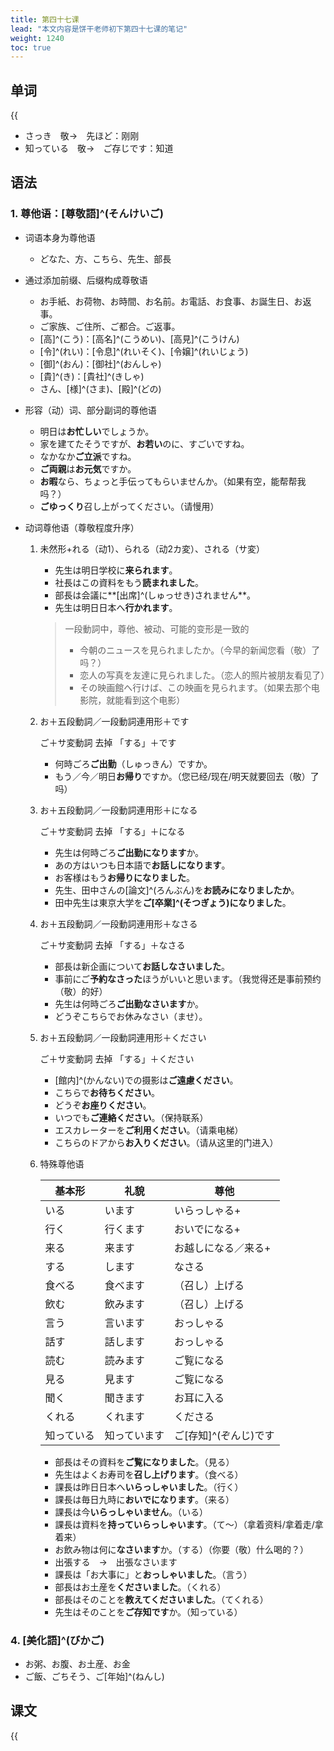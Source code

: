 ```yaml
---
title: 第四十七课
lead: "本文内容是饼干老师初下第四十七课的笔记"
weight: 1240
toc: true
---
```


## 单词

{{<audio src="https://tellyouwhat-static-1251995834.cos.ap-chongqing.myqcloud.com/audios/cs_danci/47第四十七课.mp3">}}

- さっき　敬→　先ほど：刚刚
- 知っている　敬→　ご存じです：知道

## 语法

### 1. 尊他语：[尊敬語]^(そんけいご)

- 词语本身为尊他语

  - どなた、方、こちら、先生、部長

- 通过添加前缀、后缀构成尊敬语

  - お手紙、お荷物、お時間、お名前。お電話、お食事、お誕生日、お返事。
  - ご家族、ご住所、ご都合。ご返事。
  - [高]^(こう)：[高名]^(こうめい)、[高見]^(こうけん)
  - [令]^(れい)：[令息]^(れいそく)、[令嬢]^(れいじょう)
  - [御]^(おん)：[御社]^(おんしゃ)
  - [貴]^(き)：[貴社]^(きしゃ)
  - さん、[様]^(さま)、[殿]^(どの)

- 形容（动）词、部分副词的尊他语

  - 明日は**お忙しい**でしょうか。
  - 家を建てたそうですが、**お若い**のに、すごいですね。
  - なかなか**ご立派**ですね。
  - **ご両親**は**お元気**ですか。
  - **お暇**なら、ちょっと手伝ってもらいませんか。（如果有空，能帮帮我吗？）
  - **ごゆっくり**召し上がってください。（请慢用）

- 动词尊他语（尊敬程度升序）

  1. 未然形+れる（动1）、られる（动2カ変）、される（サ変）

     - 先生は明日学校に**来られます**。
     - 社長はこの資料をもう**読まれました**。
     - 部長は会議に**[出席]^(しゅっせき)されません**。
     - 先生は明日日本へ**行かれます**。

     > 一段動詞中，尊他、被动、可能的变形是一致的
     >
     > - 今朝のニュースを見られましたか。（今早的新闻您看（敬）了吗？）
     > - 恋人の写真を友達に見られました。（恋人的照片被朋友看见了）
     > - その映画館へ行けば、この映画を見られます。（如果去那个电影院，就能看到这个电影）

  2. お＋五段動詞／一段動詞連用形＋です

     ご＋サ変動詞 去掉 「する」＋です

     - 何時ごろ**ご出勤**（しゅっきん）ですか。
     - もう／今／明日**お帰り**ですか。（您已经/现在/明天就要回去（敬）了吗）

  3. お＋五段動詞／一段動詞連用形＋になる

     ご＋サ変動詞 去掉 「する」＋になる

     - 先生は何時ごろ**ご出勤になります**か。
     - あの方はいつも日本語で**お話しになります**。
     - お客様はもう**お帰りになりました**。
     - 先生、田中さんの[論文]^(ろんぶん)を**お読みになりましたか**。
     - 田中先生は東京大学を**ご[卒業]^(そつぎょう)になりました**。

  4. お＋五段動詞／一段動詞連用形＋なさる

     ご＋サ変動詞 去掉 「する」＋なさる

     - 部長は新企画について**お話しなさいました**。
     - 事前にご**予約なさった**ほうがいいと思います。（我觉得还是事前预约（敬）的好）
     - 先生は何時ごろ**ご出勤なさいます**か。
     - どうぞこちらでお休みなさい（ませ）。

  5. お＋五段動詞／一段動詞連用形＋ください

     ご＋サ変動詞 去掉 「する」＋ください

     - [館内]^(かんない)での摄影は**ご遠慮ください**。
     - こちらで**お待ちください**。
     - どうぞ**お座りください**。
     - いつでも**ご連絡ください**。（保持联系）
     - エスカレーターを**ご利用ください**。（请乘电梯）
     - こちらのドアから**お入りください**。（请从这里的门进入）

  6. 特殊尊他语

     | 基本形     | 礼貌         | 尊他                 |
     | ---------- | ------------ | -------------------- |
     | いる       | います       | いらっしゃる+        |
     | 行く       | 行くます     | おいでになる+        |
     | 来る       | 来ます       | お越しになる／来る+  |
     | する       | します       | なさる               |
     | 食べる     | 食べます     | （召し）上げる       |
     | 飲む       | 飲みます     | （召し）上げる       |
     | 言う       | 言います     | おっしゃる           |
     | 話す       | 話します     | おっしゃる           |
     | 読む       | 読みます     | ご覧になる           |
     | 見る       | 見ます       | ご覧になる           |
     | 聞く       | 聞きます     | お耳に入る           |
     | くれる     | くれます     | くださる             |
     | 知っている | 知っています | ご[存知]^(ぞんじ)です |

     - 部長はその資料を**ご覧になりました**。（見る）
     - 先生はよくお寿司を**召し上げります**。（食べる）
     - 課長は昨日日本へ**いらっしゃいました**。（行く）
     - 課長は毎日九時に**おいでになります**。（来る）
     - 課長は今**いらっしゃいません**。（いる）
     - 課長は資料を**持っていらっしゃいます**。（て～）（拿着资料/拿着走/拿着来）
     - お飲み物は何に**なさいます**か。（する）（你要（敬）什么喝的？）
     - 出張する　→　出張なさいます
     - 課長は「お大事に」と**おっしゃいました**。（言う）
     - 部長はお土産を**くださいました**。（くれる）
     - 部長はそのことを**教えてくださいました**。（てくれる）
     - 先生はそのことを**ご存知です**か。（知っている）

### 4. [美化語]^(びかご)
   - お粥、お腹、お土産、お金
   - ご飯、ごちそう、ご[年始]^(ねんし)

## 课文

{{<audio src="https://tellyouwhat-static-1251995834.cos.ap-chongqing.myqcloud.com/audios/cs_kewen/43-48课 新标日初级课文/Lesson47.mp3">}}
